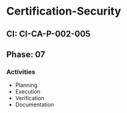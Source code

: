 # Certification-Security

## CI: CI-CA-P-002-005
## Phase: 07

### Activities
- Planning
- Execution
- Verification
- Documentation
